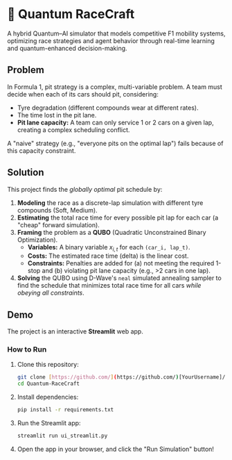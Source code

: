 # 🏁 Quantum RaceCraft   
A hybrid Quantum–AI simulator that models competitive F1 mobility systems, optimizing race strategies and agent behavior through real-time learning and quantum-enhanced decision-making.



## Problem
In Formula 1, pit strategy is a complex, multi-variable problem. A team must decide when each of its cars should pit, considering:
* Tyre degradation (different compounds wear at different rates).
* The time lost in the pit lane.
* **Pit lane capacity:** A team can only service 1 or 2 cars on a given lap, creating a complex scheduling conflict.

A "naive" strategy (e.g., "everyone pits on the optimal lap") fails because of this capacity constraint.

## Solution
This project finds the *globally optimal* pit schedule by:
1.  **Modeling** the race as a discrete-lap simulation with different tyre compounds (Soft, Medium).
2.  **Estimating** the total race time for every possible pit lap for each car (a "cheap" forward simulation).
3.  **Framing** the problem as a **QUBO** (Quadratic Unconstrained Binary Optimization).
    * **Variables:** A binary variable $x_{i,t}$ for each `(car_i, lap_t)`.
    * **Costs:** The estimated race time (delta) is the linear cost.
    * **Constraints:** Penalties are added for (a) not meeting the required 1-stop and (b) violating pit lane capacity (e.g., >2 cars in one lap).
4.  **Solving** the QUBO using D-Wave's `neal` simulated annealing sampler to find the schedule that minimizes total race time for all cars *while obeying all constraints*.

## Demo

The project is an interactive **Streamlit** web app.

### How to Run
1.  Clone this repository:
    ```bash
    git clone [https://github.com/](https://github.com/)[YourUsername]/Quantum-RaceCraft.git
    cd Quantum-RaceCraft
    ```

2.  Install dependencies:
    ```bash
    pip install -r requirements.txt
    ```

3.  Run the Streamlit app:
    ```bash
    streamlit run ui_streamlit.py
    ```

4.  Open the app in your browser, and click the "Run Simulation" button!
